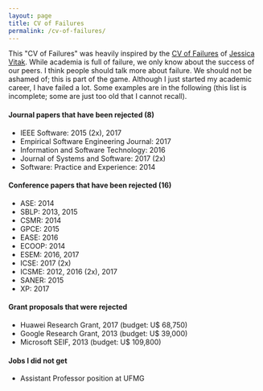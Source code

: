 ```yaml
---
layout: page
title: CV of Failures
permalink: /cv-of-failures/
---
```


This "CV of Failures" was heavily inspired by the [CV of Failures](https://vitak.files.wordpress.com/2017/12/vitak-cv-of-failures-dec17.pdf) of [Jessica Vitak](https://jessicavitak.com/). While academia is full of failure, we only know about the success of our peers. I think people should talk more about failure. We should not be ashamed of; this is part of the game. Although I just started my academic career, I have failed a lot. Some examples are in the following (this list is incomplete; some are just too old that I cannot recall).

#### Journal papers that have been rejected (8)

- IEEE Software: 2015 (2x), 2017
- Empirical Software Engineering Journal: 2017
- Information and Software Technology: 2016
- Journal of Systems and Software: 2017 (2x)
- Software: Practice and Experience: 2014

#### Conference papers that have been rejected (16)

- ASE: 2014
- SBLP: 2013, 2015
- CSMR: 2014
- GPCE: 2015
- EASE: 2016
- ECOOP: 2014
- ESEM: 2016, 2017
- ICSE: 2017 (2x)
- ICSME: 2012, 2016 (2x), 2017
- SANER: 2015
- XP: 2017

#### Grant proposals that were rejected

- Huawei Research Grant, 2017 (budget: U$ 68,750)
- Google Research Grant, 2013 (budget: U$ 39,000)
- Microsoft SEIF, 2013 (budget: U$ 109,800)

#### Jobs I did not get

- Assistant Professor position at UFMG
